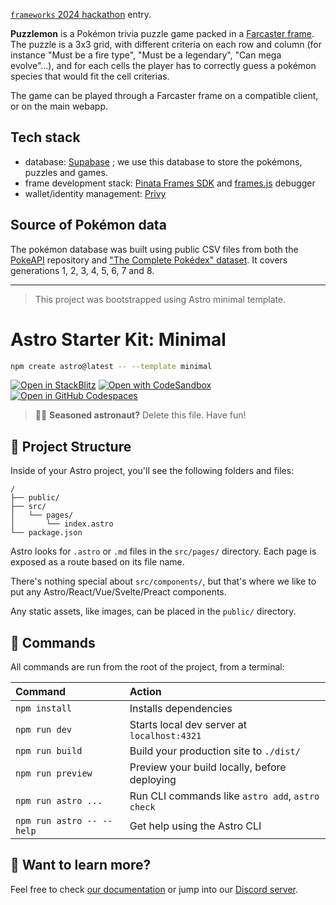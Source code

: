 [`frameworks` 2024 hackathon](https://ethglobal.com/events/frameworks) entry.

**Puzzlemon** is a Pokémon trivia puzzle game packed in a [Farcaster frame](https://docs.farcaster.xyz/learn/what-is-farcaster/frames). The puzzle is a 3x3 grid, with different criteria on each row and column (for instance "Must be a fire type", "Must be a legendary", "Can mega evolve"...), and for each cells the player has to correctly guess a pokémon species that would fit the cell criterias.

The game can be played through a Farcaster frame on a compatible client, or on the main webapp.

## Tech stack

- database: [Supabase](https://supabase.com/) ; we use this database to store the pokémons, puzzles and games.
- frame development stack: [Pinata Frames SDK](https://docs.pinata.cloud/farcaster/fdk) and [frames.js](https://framesjs.org/) debugger
- wallet/identity management: [Privy](https://privy.io/)

## Source of Pokémon data

The pokémon database was built using public CSV files from both the [PokeAPI](https://github.com/PokeAPI/pokeapi/tree/master/data/v2/csv) repository and ["The Complete Pokédex" dataset](https://www.kaggle.com/datasets/cristobalmitchell/pokedex?rvi=1). It covers generations 1, 2, 3, 4, 5, 6, 7 and 8.


---
 
 > This project was bootstrapped using Astro minimal template.

# Astro Starter Kit: Minimal

```sh
npm create astro@latest -- --template minimal
```

[![Open in StackBlitz](https://developer.stackblitz.com/img/open_in_stackblitz.svg)](https://stackblitz.com/github/withastro/astro/tree/latest/examples/minimal)
[![Open with CodeSandbox](https://assets.codesandbox.io/github/button-edit-lime.svg)](https://codesandbox.io/p/sandbox/github/withastro/astro/tree/latest/examples/minimal)
[![Open in GitHub Codespaces](https://github.com/codespaces/badge.svg)](https://codespaces.new/withastro/astro?devcontainer_path=.devcontainer/minimal/devcontainer.json)

> 🧑‍🚀 **Seasoned astronaut?** Delete this file. Have fun!

## 🚀 Project Structure

Inside of your Astro project, you'll see the following folders and files:

```text
/
├── public/
├── src/
│   └── pages/
│       └── index.astro
└── package.json
```

Astro looks for `.astro` or `.md` files in the `src/pages/` directory. Each page is exposed as a route based on its file name.

There's nothing special about `src/components/`, but that's where we like to put any Astro/React/Vue/Svelte/Preact components.

Any static assets, like images, can be placed in the `public/` directory.

## 🧞 Commands

All commands are run from the root of the project, from a terminal:

| Command                   | Action                                           |
| :------------------------ | :----------------------------------------------- |
| `npm install`             | Installs dependencies                            |
| `npm run dev`             | Starts local dev server at `localhost:4321`      |
| `npm run build`           | Build your production site to `./dist/`          |
| `npm run preview`         | Preview your build locally, before deploying     |
| `npm run astro ...`       | Run CLI commands like `astro add`, `astro check` |
| `npm run astro -- --help` | Get help using the Astro CLI                     |

## 👀 Want to learn more?

Feel free to check [our documentation](https://docs.astro.build) or jump into our [Discord server](https://astro.build/chat).
